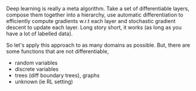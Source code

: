 Deep learning is really a meta algorithm. Take a set of differentiable layers, compose them together into a hierarchy, use automatic differentiation to efficiently compute gradients w.r.t each layer and stochastic gradient descent to update each layer.
Long story short, it works (as long as you have a lot of labelled data).

So let's apply this approach to as many domains as possible. But, there are some functions that are not differentiable,

- random variables
- discrete variables
- trees (diff boundary trees), graphs
- unknown (ie RL setting)

<!-- Examples; MuProp, ?

differentiable indexing.
differentiable sparse gating -->
